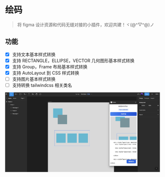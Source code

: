 # 绘码 

> 将 figma 设计资源和代码无缝对接的小插件，欢迎共建！ヾ(@^▽^@)ノ


## 功能

- [x] 支持文本基本样式转换
- [x] 支持 RECTANGLE，ELLIPSE，VECTOR 几何图形基本样式转换
- [x] 支持 Group，Frame 布局基本样式转换
- [x] 支持 AutoLayout 到 CSS 样式转换
- [ ] 支持图片基本样式转换
- [ ] 支持转换 tailwindcss 相关类名

![](demo.png)